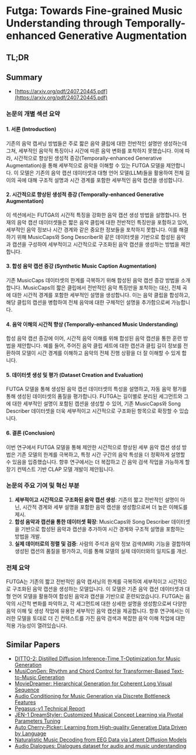 # Futga: Towards Fine-grained Music Understanding through Temporally-enhanced Generative Augmentation
## TL;DR
## Summary
- [https://arxiv.org/pdf/2407.20445.pdf](https://arxiv.org/pdf/2407.20445.pdf)

### 논문의 개별 섹션 요약

#### 1. 서론 (Introduction)
기존의 음악 캡셔닝 방법들은 주로 짧은 음악 클립에 대한 전반적인 설명만 생성하는데 그쳐, 세부적인 음악적 특징이나 시간에 따른 음악 변화를 포착하지 못했습니다. 이에 따라, 시간적으로 향상된 생성적 증강(Temporally-enhanced Generative Augmentation)을 통해 세부적으로 음악을 이해할 수 있는 FUTGA 모델을 제안합니다. 이 모델은 기존의 음악 캡션 데이터셋과 대형 언어 모델(LLM)들을 활용하여 전체 길이의 곡에 대해 구조적 설명과 시간 경계를 포함한 세부적인 음악 캡션을 생성합니다.

#### 2. 시간적으로 향상된 생성적 증강 (Temporally-enhanced Generative Augmentation)
이 섹션에서는 FUTGA의 시간적 특징을 강화한 음악 캡션 생성 방법을 설명합니다. 현재의 음악 캡션 데이터셋들은 짧은 음악 클립에 대한 전반적인 특징만을 포함하고 있어, 세부적인 음악 정보나 시간 경계와 같은 중요한 정보들을 포착하지 못합니다. 이를 해결하기 위해 MusicCaps와 Song Describer와 같은 데이터셋을 기반으로 합성된 음악과 캡션을 구성하여 세부적이고 시간적으로 구조화된 음악 캡션을 생성하는 방법을 제안합니다.

#### 3. 합성 음악 캡션 증강 (Synthetic Music Caption Augmentation)
기존 MusicCaps 데이터셋의 한계를 극복하기 위해 합성된 음악 캡션 증강 방법을 소개합니다. MusicCaps의 짧은 클립에서 전반적인 음악 특징만을 포착하는 대신, 전체 곡에 대한 시간적 경계를 포함한 세부적인 설명을 생성합니다. 이는 음악 클립을 합성하고, 해당 클립의 캡션을 병합하여 전체 음악에 대한 구체적인 설명을 추가함으로써 가능합니다.

#### 4. 음악 이해의 시간적 향상 (Temporally-enhanced Music Understanding)
합성 음악 캡션 증강에 이어, 시간적 음악 이해를 위해 합성된 음악 캡션을 통한 훈련 방법을 제안합니다. 예를 들어, 주어진 음악 클립 세트에 대한 캡션과 클립 길이 정보를 전환하여 모델이 시간 경계를 이해하고 음악의 전체 진행 상황을 더 잘 이해할 수 있게 합니다.

#### 5. 데이터셋 생성 및 평가 (Dataset Creation and Evaluation)
FUTGA 모델을 통해 생성된 음악 캡션 데이터셋의 특성을 설명하고, 자동 음악 평가를 통해 생성된 데이터셋의 품질을 평가합니다. FUTGA는 길이별로 분리된 세그먼트와 그에 대한 세부적인 설명이 포함된 캡션을 생성할 수 있어, 기존 MusicCaps와 Song Describer 데이터셋을 더욱 세부적이고 시간적으로 구조화된 항목으로 확장할 수 있습니다.

#### 6. 결론 (Conclusion)
이번 연구에서 FUTGA 모델을 통해 제안한 시간적으로 향상된 세부 음악 캡션 생성 방법은 기존 모델의 한계를 극복하고, 특정 시간 구간의 음악 특성을 더 정확하게 설명할 수 있음을 입증했습니다. 향후 연구에서는 더 복잡하고 긴 음악 검색 작업을 가능하게 할 장기 컨텍스트 기반 CLAP 모델 개발이 제안됩니다.

### 논문의 주요 기여 및 혁신 부분
1. **세부적이고 시간적으로 구조화된 음악 캡션 생성**: 기존의 짧고 전반적인 설명이 아닌, 시간적 경계와 세부 설명을 포함한 음악 캡션을 생성함으로써 더 높은 이해도를 제시.
2. **합성 음악과 캡션을 통한 데이터셋 확장**: MusicCaps와 Song Describer 데이터셋을 기반으로 합성된 음악과 캡션을 추가하여 시간 경계와 구조적 설명을 포함하는 방법을 개발.
3. **실제 데이터로의 정렬 및 검증**: 사람의 주석과 음악 정보 검색(MIR) 기능을 결합하여 생성된 캡션의 품질을 평가하고, 이를 통해 모델의 실제 데이터와의 일치도를 개선.

### 전체 요약
FUTGA는 기존의 짧고 전반적인 음악 캡셔닝의 한계를 극복하여 세부적이고 시간적으로 구조화된 음악 캡션을 생성하는 모델입니다. 이 모델은 기존 음악 캡션 데이터셋과 대형 언어 모델을 활용하여 합성된 음악과 캡션을 기반으로 훈련되었습니다. FUTGA는 음악의 시간적 변화를 파악하고, 각 세그먼트에 대한 상세한 설명을 생성함으로써 다양한 음악 이해 및 생성 작업에 유용한 세부적인 음악 캡션을 제공합니다. 향후 연구에서는 이러한 모델을 토대로 더 긴 컨텍스트를 가진 음악 검색과 복잡한 음악 이해 작업에 대한 적용 가능성이 열려있습니다.

## Similar Papers
- [DITTO-2: Distilled Diffusion Inference-Time T-Optimization for Music Generation](2405.20289.md)
- [MusiConGen: Rhythm and Chord Control for Transformer-Based Text-to-Music Generation](2407.15060.md)
- [MovieDreamer: Hierarchical Generation for Coherent Long Visual Sequence](2407.16655.md)
- [Audio Conditioning for Music Generation via Discrete Bottleneck Features](2407.12563.md)
- [Pegasus-v1 Technical Report](2404.14687.md)
- [JEN-1 DreamStyler: Customized Musical Concept Learning via Pivotal Parameters Tuning](2406.12292.md)
- [Auto Cherry-Picker: Learning from High-quality Generative Data Driven by Language](2406.20085.md)
- [Naturalistic Music Decoding from EEG Data via Latent Diffusion Models](2405.09062.md)
- [Audio Dialogues: Dialogues dataset for audio and music understanding](2404.07616.md)
